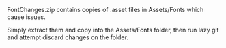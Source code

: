 FontChanges.zip contains copies of .asset files in Assets/Fonts which cause issues.

Simply extract them and copy into the Assets/Fonts folder, then run lazy git and attempt discard changes on the folder.
